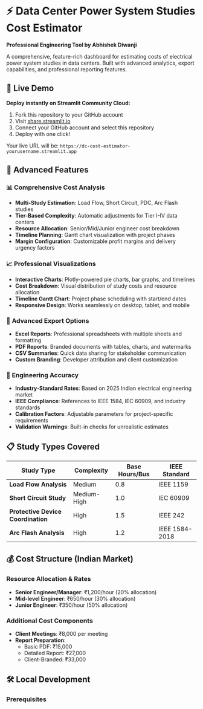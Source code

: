 # ⚡ Data Center Power System Studies Cost Estimator

**Professional Engineering Tool by Abhishek Diwanji**

A comprehensive, feature-rich dashboard for estimating costs of electrical power system studies in data centers. Built with advanced analytics, export capabilities, and professional reporting features.

## 🌟 **Live Demo**

**Deploy instantly on Streamlit Community Cloud:**
1. Fork this repository to your GitHub account
2. Visit [share.streamlit.io](https://share.streamlit.io)
3. Connect your GitHub account and select this repository
4. Deploy with one click!

Your live URL will be: `https://dc-cost-estimator-yourusername.streamlit.app`

## 🚀 **Advanced Features**

### 📊 **Comprehensive Cost Analysis**
- **Multi-Study Estimation**: Load Flow, Short Circuit, PDC, Arc Flash studies
- **Tier-Based Complexity**: Automatic adjustments for Tier I-IV data centers
- **Resource Allocation**: Senior/Mid/Junior engineer cost breakdown
- **Timeline Planning**: Gantt chart visualization with project phases
- **Margin Configuration**: Customizable profit margins and delivery urgency factors

### 📈 **Professional Visualizations**
- **Interactive Charts**: Plotly-powered pie charts, bar graphs, and timelines
- **Cost Breakdown**: Visual distribution of study costs and resource allocation
- **Timeline Gantt Chart**: Project phase scheduling with start/end dates
- **Responsive Design**: Works seamlessly on desktop, tablet, and mobile

### 💾 **Advanced Export Options**
- **Excel Reports**: Professional spreadsheets with multiple sheets and formatting
- **PDF Reports**: Branded documents with tables, charts, and watermarks
- **CSV Summaries**: Quick data sharing for stakeholder communication
- **Custom Branding**: Developer attribution and client customization

### 🔧 **Engineering Accuracy**
- **Industry-Standard Rates**: Based on 2025 Indian electrical engineering market
- **IEEE Compliance**: References to IEEE 1584, IEC 60909, and industry standards
- **Calibration Factors**: Adjustable parameters for project-specific requirements
- **Validation Warnings**: Built-in checks for unrealistic estimates

## 📋 **Study Types Covered**

| Study Type | Complexity | Base Hours/Bus | IEEE Standard |
|------------|------------|----------------|---------------|
| **Load Flow Analysis** | Medium | 0.8 | IEEE 1159 |
| **Short Circuit Study** | Medium-High | 1.0 | IEC 60909 |
| **Protective Device Coordination** | High | 1.5 | IEEE 242 |
| **Arc Flash Analysis** | High | 1.2 | IEEE 1584-2018 |

## 💰 **Cost Structure (Indian Market)**

### Resource Allocation & Rates
- **Senior Engineer/Manager**: ₹1,200/hour (20% allocation)
- **Mid-level Engineer**: ₹650/hour (30% allocation)
- **Junior Engineer**: ₹350/hour (50% allocation)

### Additional Cost Components
- **Client Meetings**: ₹8,000 per meeting
- **Report Preparation**: 
  - Basic PDF: ₹15,000
  - Detailed Report: ₹27,000
  - Client-Branded: ₹33,000

## 🛠️ **Local Development**

### Prerequisites
